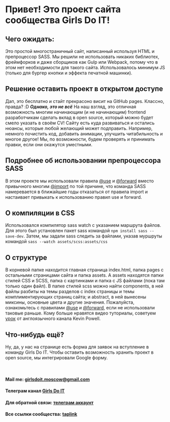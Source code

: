 # Привет! Это проект сайта сообщества **Girls Do IT**!

## Чего ожидать:
Это простой многостраничный сайт, написанный используя HTML и препроцессор SASS. Мы решили не использовать никаких библиотех, фреймфорков и даже сборщиков как Gulp или Webpack, потому что в этом нет необходимости для такого сайта. Использовалось минимум JS (только для бургер кнопки и эффекта печатной машинки).

## Решение оставить проект в открытом доступе 
Дап, это бесплатно и стайт прекрасоно висит на GitHub pages. Классно, правда? :D ***Однако, это не всё***
На наш взгляд, это отличная возможность многим начинающим (и не начинающим) frontend разработчикам сделать вклад в open source, который можно будет смело указать в своём CV! Сайту есть куда развиваться и остались нюансы, которые любой желающий может подправить. Например, немного почистить код, добавить анимации, улучшить читабильность и многое другое! Мы, по возможности, будем проверять и принимать правки, если они окажутся уместными.

## Подробнее об использовании препроцессора SASS
В этом проекте мы использовали правила [@use][use] и [@forward][forward] вместо привычного многим [@import][import] по той причине, что команда SASS намеревается в ближайшие годы отказаться от правила import и настаивает привыкать к использованию правил use и forward. 

## О компиляции в CSS 
Использовался компилятор sass watch с указанием маршрута файлов. 
Для этого был установлен пакет sass командой `npm install sass --save-dev`. Затем, мы задали sass следить за файлами, указав муршруты командой `sass --watch assets/scss:assets/css`

## О структуре
В корневой папке находится главная страница index.html, папка pages с остальными страницами сайта и папка assets. А assets находятся папки стилей CSS и SCSS, папка с картинками и папка с JS файлами (пока там только один файл). В папке стилей scss можно найти components, в ней файлы разбиты на темы разделов с index страницы и темы комплиментирующих страниц сайта; и abstract, в ней вынесены миксины, основные цвета и другие значения. Пожалуйста, ознакомьтесь с правилами [@use][use] и [@forward][forward], если не использовали таковые раньше. 
Кому больше нравятся видео туториалы, советуем [урок][lesson] от англоязычного канала Kevin Powell.

## Что-нибудь ещё?
Ну, да, у нас на странице есть форма для заявок на вступление в команду Girls Do IT. Чтобы оставить возможность хранить проект в open source, мы интегрировали Google форму.

<br/>

#### Mail me: girlsdoit.moscow@gmail.com

#### Телеграм канал [Girls Do IT][girlsdoit]
#### Для обратной связи: [телеграм аккаунт][feedback]
#### Все ссылки сообщества: [taplink][taplink]

[use]: https://sass-lang.com/documentation/at-rules/use
[forward]: https://sass-lang.com/documentation/at-rules/forward
[import]: https://sass-lang.com/documentation/at-rules/import
[lesson]: https://www.youtube.com/watch?v=CR-a8upNjJ0&list=PLIW1VnD7G9-dqLsQSscPsBM2PsCL6wGWA&index=2&t=85s
[girlsdoit]: https://t.me/girlsdoit_moscow
[feedback]: https://t.me/ErgoProxyDi
[taplink]: https://taplink.cc/girlsdoit.moscow